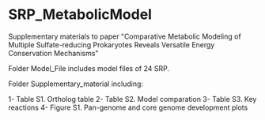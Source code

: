 # SRP_MetabolicModel

Supplementary materials to paper "Comparative Metabolic Modeling of Multiple Sulfate-reducing Prokaryotes Reveals Versatile Energy Conservation Mechanisms"

Folder Model_File includes model files of 24 SRP.



Folder Supplementary_material including:

1- Table S1. Ortholog table 
2- Table S2. Model comparation
3- Table S3. Key reactions
4- Figure S1. Pan-genome and core genome development plots
